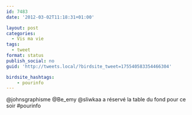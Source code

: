 ```yaml
---
id: 7483
date: '2012-03-02T11:18:31+01:00'

layout: post
categories:
  - Vis ma vie
tags:
  - tweet
format: status
publish_social: no
guid: 'http://tweets.local/?birdsite_tweet=175540583354466304'

birdsite_hashtags:
    - pourinfo
---
```


@johnsgraphisme @Be\_emy @sliwkaa a réservé la table du fond pour ce soir #pourinfo